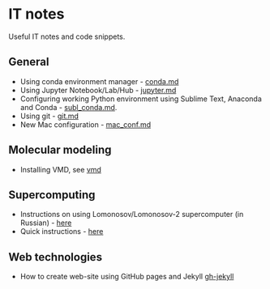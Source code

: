 # IT notes
Useful IT notes and code snippets.

## General
- Using conda environment manager - [conda.md](conda.md)
- Using Jupyter Notebook/Lab/Hub - [jupyter.md](jupyter.md)
- Configuring working Python environment using Sublime Text, Anaconda and Conda - [subl_conda.md](subl_conda.md).
- Using git - [git.md](git.md)
- New Mac configuration - [mac_conf.md](mac_conf.md)

## Molecular modeling
- Installing VMD, see [vmd](vmd)

## Supercomputing
- Instructions on using Lomonosov/Lomonosov-2 supercomputer (in Russian) - [here](lomonosov.md)
- Quick instructions - [here](lomo_quick.md)

## Web technologies
- How to create web-site using GitHub pages and Jekyll [gh-jekyll](gh-jekyll.md)

